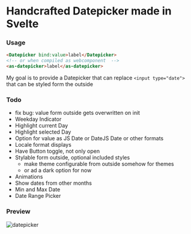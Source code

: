 # Handcrafted Datepicker made in Svelte

### Usage

```html
<Datepicker bind:value>label</Datepicker>
<!-- or when compiled as webcomponent  -->
<as-datepicker>label</as-datepicker>
```

My goal is to provide a Datepicker that can replace
`<input type="date">` that can be styled form the outside

### Todo

- fix bug: value form outside gets overwritten on init
- Weekday Indicator
- Highlight current Day
- Highlight selected Day
- Option for value as JS Date or DateJS Date or other formats
- Locale format displays
- Have Button toggle, not only open
- Stylable form outside, optional included styles
  - make theme configurable from outside somehow for themes
  - or ad a dark option for now
- Animations
- Show dates from other months
- Min and Max Date
- Date Range Picker

### Preview

![datepicker](https://i.imgur.com/dKate3d.png)
